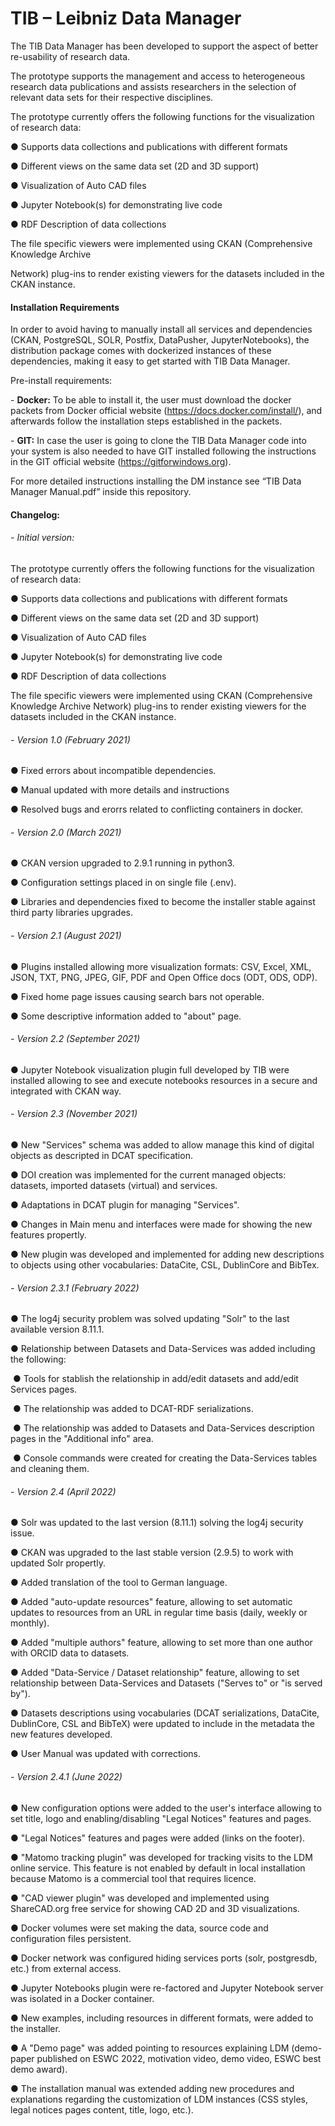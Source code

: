 # TIB – Leibniz Data Manager

The TIB Data Manager has been developed to support the aspect of better re-usability of research data.

 The prototype supports the management and access to heterogeneous research data publications and assists researchers in the selection of relevant data sets for their respective disciplines.

 The prototype currently offers the following functions for the visualization of research data:

 ● Supports data collections and publications with different formats

● Different views on the same data set (2D and 3D support)

● Visualization of Auto CAD files

● Jupyter Notebook(s) for demonstrating live code

● RDF Description of data collections

 

The file specific viewers were implemented using CKAN (Comprehensive Knowledge Archive

Network) plug-ins to render existing viewers for the datasets included in the CKAN instance.

 

#### Installation Requirements

In order to avoid having to manually install all services and dependencies (CKAN, PostgreSQL, SOLR, Postfix, DataPusher, JupyterNotebooks), the distribution package comes with dockerized instances of these dependencies, making it easy to get started with TIB Data Manager.

 

Pre-install requirements:

\-     **Docker:** To be able to install it, the user must download the docker packets from Docker official website (https://docs.docker.com/install/), and afterwards follow the installation steps established in the packets.

\-     **GIT:** In case the user is going to clone the TIB Data Manager code into your system is also needed to have GIT installed following the instructions in the GIT official website (https://gitforwindows.org).

 

For more detailed instructions installing the DM instance see “TIB Data Manager Manual.pdf” inside this repository.

 

 

#### Changelog:

 

###### \-    Initial version:

The prototype currently offers the following functions for the visualization of research data:

● Supports data collections and publications with different formats

● Different views on the same data set (2D and 3D support)

● Visualization of Auto CAD files

● Jupyter Notebook(s) for demonstrating live code

● RDF Description of data collections

 

The file specific viewers were implemented using CKAN (Comprehensive Knowledge Archive Network) plug-ins to render existing viewers for the datasets included in the CKAN instance.



###### \-    Version 1.0 (February 2021)

●  Fixed errors about incompatible dependencies.

●   Manual updated with more details and instructions

●   Resolved bugs and erorrs related to conflicting containers in docker.



###### \-  Version 2.0 (March 2021)

●  CKAN version upgraded to 2.9.1 running in python3.

●  Configuration settings placed in on single file (.env).

●  Libraries and dependencies fixed to become the installer stable against third party libraries upgrades.



###### \-  Version 2.1 (August 2021)

●  Plugins installed allowing more visualization formats: CSV, Excel, XML, JSON, TXT, PNG, JPEG, GIF, PDF and Open Office docs (ODT, ODS, ODP).

●  Fixed home page issues causing search bars not operable.

●  Some descriptive information added to "about" page.



###### \-  Version 2.2 (September 2021)

●  Jupyter Notebook visualization plugin full developed by TIB were installed allowing to see and execute notebooks resources in a secure and integrated with CKAN way.



###### \-  Version 2.3 (November 2021)

●  New "Services" schema was added to allow manage this kind of digital objects as descripted in DCAT specification.

●  DOI creation was implemented for the current managed objects: datasets, imported datasets (virtual) and services.

●  Adaptations in DCAT plugin for managing "Services".

●  Changes in Main menu and interfaces were made for showing the new features propertly.

●  New plugin was developed and implemented for adding new descriptions to objects using other vocabularies: DataCite, CSL, DublinCore and BibTex.



###### \-  Version 2.3.1 (February 2022)

●  The log4j security problem was solved updating "Solr" to the last available version 8.11.1.

●  Relationship between Datasets and Data-Services was added including the following:

​			●  Tools for stablish the relationship in add/edit datasets and add/edit Services pages.

​			●  The relationship was added to DCAT-RDF serializations.

​			●  The relationship was added to Datasets and Data-Services description pages in the 	"Additional info" area.

​			●  Console commands were created for creating the Data-Services tables and cleaning them.



###### \-  Version 2.4 (April 2022)

●  Solr was updated to the last version (8.11.1) solving the log4j security issue.

●  CKAN was upgraded to the last stable version (2.9.5) to work with updated Solr propertly.

●  Added translation of the tool to German language.

●  Added "auto-update resources" feature, allowing to set automatic updates to resources from an URL in regular time basis (daily, weekly or monthly).

●  Added "multiple authors" feature, allowing to set more than one author with ORCID data to datasets.

●  Added "Data-Service / Dataset relationship" feature, allowing to set relationship between Data-Services and Datasets ("Serves to" or "is served by").

●  Datasets descriptions using vocabularies (DCAT serializations, DataCite, DublinCore, CSL and BibTeX) were updated to include in the metadata the new features developed.

●  User Manual was updated with corrections.



###### \-  Version 2.4.1 (June 2022)

●  New configuration options were added to the user's interface allowing to set title, logo and enabling/disabling "Legal Notices" features and pages.

●  "Legal Notices" features and pages were added (links on the footer).

●  "Matomo tracking plugin" was developed for tracking visits to the LDM online service. This feature is not enabled by default in local installation because Matomo is a commercial tool that requires licence.

●  "CAD viewer plugin" was developed and implemented using ShareCAD.org free service for showing CAD 2D and 3D visualizations. 

●  Docker volumes were set making the data, source code and configuration files persistent.

●  Docker network was configured hiding services ports (solr, postgresdb, etc.) from external access.

●  Jupyter Notebooks plugin were re-factored and Jupyter Notebook server was isolated in a Docker container.

●  New examples, including resources in different formats, were added to the installer.

●  A "Demo page" was added pointing to resources explaining LDM (demo-paper published on ESWC 2022, motivation video, demo video, ESWC best demo award).

●  The installation manual was extended adding new procedures and explanations regarding the customization of LDM instances (CSS styles, legal notices pages content, title, logo, etc.).



